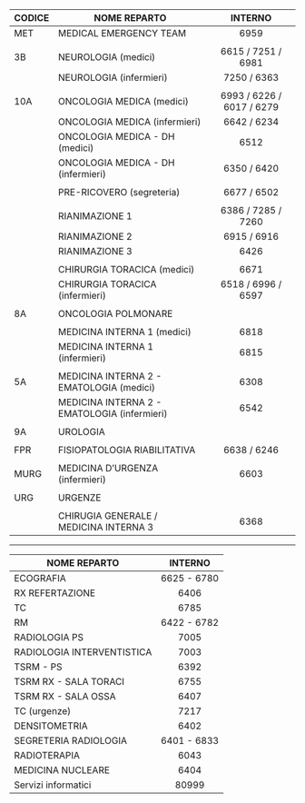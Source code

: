 | CODICE | NOME REPARTO                                 |          INTERNO          |
| ------ | -------------------------------------------- | :-----------------------: |
| MET    | MEDICAL EMERGENCY TEAM                       |           6959            |
|        |                                              |                           |
| 3B     | NEUROLOGIA (medici)                          |    6615 / 7251 / 6981     |
|        | NEUROLOGIA (infermieri)                      |        7250 / 6363        |
|        |                                              |                           |
| 10A    | ONCOLOGIA MEDICA (medici)                    | 6993 / 6226 / 6017 / 6279 |
|        | ONCOLOGIA MEDICA (infermieri)                |        6642 / 6234        |
|        | ONCOLOGIA MEDICA - DH (medici)               |           6512            |
|        | ONCOLOGIA MEDICA - DH (infermieri)           |        6350 / 6420        |
|        |                                              |                           |
|        | PRE-RICOVERO (segreteria)                    |        6677 / 6502        |
|        |                                              |                           |
|        | RIANIMAZIONE 1                               |    6386 / 7285 / 7260     |
|        | RIANIMAZIONE 2                               |        6915 / 6916        |
|        | RIANIMAZIONE 3                               |           6426            |
|        |                                              |                           |
|        | CHIRURGIA TORACICA (medici)                  |           6671            |
|        | CHIRURGIA TORACICA (infermieri)              |    6518 / 6996 / 6597     |
|        |                                              |                           |
| 8A     | ONCOLOGIA POLMONARE                          |                           |
|        |                                              |                           |
|        | MEDICINA INTERNA 1 (medici)                  |           6818            |
|        | MEDICINA INTERNA 1 (infermieri)              |           6815            |
|        |                                              |                           |
| 5A     | MEDICINA INTERNA 2 - EMATOLOGIA (medici)     |           6308            |
|        | MEDICINA INTERNA 2 - EMATOLOGIA (infermieri) |           6542            |
|        |                                              |                           |
| 9A     | UROLOGIA                                     |                           |
|        |                                              |                           |
| FPR    | FISIOPATOLOGIA RIABILITATIVA                 |        6638 / 6246        |
|        |                                              |                           |
| MURG   | MEDICINA D’URGENZA (infermieri)              |           6603            |
|        |                                              |                           |
| URG    | URGENZE                                      |                           |
|        |                                              |                           |
|        | CHIRUGIA GENERALE / MEDICINA INTERNA 3       |           6368            |

---

 | NOME REPARTO               |   INTERNO   |
 | -------------------------- | :---------: |
 | ECOGRAFIA                  | 6625 - 6780 |
 | RX REFERTAZIONE            |    6406     |
 | TC                         |    6785     |
 | RM                         | 6422 - 6782 |
 | RADIOLOGIA PS              |    7005     |
 | RADIOLOGIA INTERVENTISTICA |    7003     |
 | TSRM - PS                  |    6392     |
 | TSRM RX - SALA TORACI      |    6755     |
 | TSRM RX - SALA OSSA        |    6407     |
 | TC (urgenze)               |    7217     |
 | DENSITOMETRIA              |    6402     |
 | SEGRETERIA RADIOLOGIA      | 6401 - 6833 |
 | RADIOTERAPIA               |    6043     |
 | MEDICINA NUCLEARE          |    6404     |
 | Servizi informatici        |    80999    |